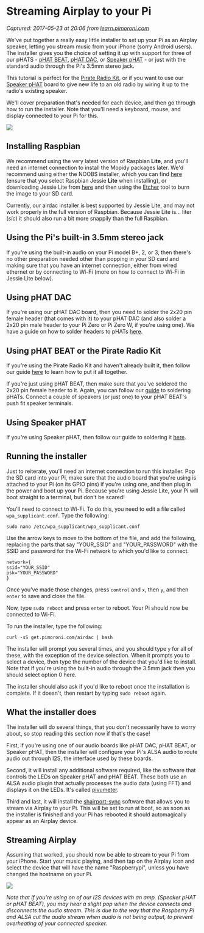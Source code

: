 # Streaming Airplay to your Pi

_Captured: 2017-05-23 at 20:06 from [learn.pimoroni.com](https://learn.pimoroni.com/tutorial/sandyj/streaming-airplay-to-your-pi)_

We've put together a really easy little installer to set up your Pi as an Airplay speaker, letting you stream music from your iPhone (sorry Android users). The installer gives you the choice of setting it up with support for three of our pHATS - [pHAT BEAT](https://shop.pimoroni.com/products/phat-beat), [pHAT DAC](https://shop.pimoroni.com/products/phat-dac), or [Speaker pHAT](https://shop.pimoroni.com/products/speaker-phat) \- or just with the standard audio through the Pi's 3.5mm stereo jack.

This tutorial is perfect for the [Pirate Radio Kit](http://shop.pimoroni.com/products/pirate-radio-pi-zero-w-project-kit), or if you want to use our [Speaker pHAT](http://shop.pimoroni.com/products/speaker-phat) board to give new life to an old radio by wiring it up to the radio's existing speaker.

We'll cover preparation that's needed for each device, and then go through how to run the installer. Note that you'll need a keyboard, mouse, and display connected to your Pi for this.

![](https://learn.pimoroni.com/static/repos/learn/sandyj/pi-airplay-hires.jpg)

## Installing Raspbian

We recommend using the very latest version of Raspbian **Lite**, and you'll need an internet connection to install the Mopidy packages later. We'd recommend using either the NOOBS installer, which you can find [here](https://www.raspberrypi.org/downloads/noobs/) (ensure that you select Raspbian Jessie **Lite** when installing), or downloading Jessie Lite from [here](https://www.raspberrypi.org/downloads/raspbian/) and then using the [Etcher](https://etcher.io/) tool to burn the image to your SD card.

Currently, our airdac installer is best supported by Jessie Lite, and may not work properly in the full version of Raspbian. Because Jessie Lite is... liter (_sic_) it should also run a bit more snappily than the full Raspbian.

## Using the Pi's built-in 3.5mm stereo jack

If you're using the built-in audio on your Pi model B+, 2, or 3, then there's no other preparation needed other than popping in your SD card and making sure that you have an internet connection, either from wired ethernet or by connecting to Wi-Fi (more on how to connect to Wi-Fi in Jessie Lite below).

## Using pHAT DAC

If you're using our pHAT DAC board, then you need to solder the 2x20 pin female header (that comes with it) to your pHAT DAC (and also solder a 2x20 pin male header to your Pi Zero or Pi Zero W, if you're using one). We have a guide on how to solder headers to pHATs [here](https://learn.pimoroni.com/tutorial/sandyj/soldering-phats).

## Using pHAT BEAT or the Pirate Radio Kit

If you're using the Pirate Radio Kit and haven't already built it, then follow our guide [here](https://learn.pimoroni.com/tutorial/sandyj/assembling-pirate-radio) to learn how to put it all together.

If you're just using pHAT BEAT, then make sure that you've soldered the 2x20 pin female header to it. Again, you can follow our [guide](https://learn.pimoroni.com/tutorial/sandyj/soldering-phats) to soldering pHATs. Connect a couple of speakers (or just one) to your pHAT BEAT's push fit speaker terminals.

## Using Speaker pHAT

If you're using Speaker pHAT, then follow our guide to soldering it [here](https://learn.pimoroni.com/tutorial/sandyj/assembling-speaker-phat).

## Running the installer

Just to reiterate, you'll need an internet connection to run this installer. Pop the SD card into your Pi, make sure that the audio board that you're using is attached to your Pi (on its GPIO pins) if you're using one, and then plug in the power and boot up your Pi. Because you're using Jessie Lite, your Pi will boot straight to a terminal, but don't be scared!

You'll need to connect to Wi-Fi. To do this, you need to edit a file called `wpa_supplicant.conf`. Type the following:
    
    
    sudo nano /etc/wpa_supplicant/wpa_supplicant.conf
    

Use the arrow keys to move to the bottom of the file, and add the following, replacing the parts that say "YOUR_SSID" and "YOUR_PASSWORD" with the SSID and password for the Wi-Fi network to which you'd like to connect.
    
    
    network={
    ssid="YOUR_SSID"
    psk="YOUR_PASSWORD"
    }
    

Once you've made those changes, press `control` and `x`, then `y`, and then `enter` to save and close the file.

Now, type `sudo reboot` and press `enter` to reboot. Your Pi should now be connected to Wi-Fi.

To run the installer, type the following:
    
    
    curl -sS get.pimoroni.com/airdac | bash
    

The installer will prompt you several times, and you should type `y` for all of these, with the exception of the device selection. When it prompts you to select a device, then type the number of the device that you'd like to install. Note that if you're using the built-in audio through the 3.5mm jack then you should select option 0 here.

The installer should also ask if you'd like to reboot once the installation is complete. If it doesn't, then restart by typing `sudo reboot` again.

## What the installer does

The installer will do several things, that you don't necessarily have to worry about, so stop reading this section now if that's the case!

First, if you're using one of our audio boards like pHAT DAC, pHAT BEAT, or Speaker pHAT, then the installer will configure your Pi's ALSA audio to route audio out through I2S, the interface used by these boards.

Second, it will install any additional software required, like the software that controls the LEDs on Speaker pHAT and pHAT BEAT. These both use an ALSA audio plugin that actually processes the audio data (using FFT) and displays it on the LEDs. It's called [pivumeter](https://github.com/pimoroni/pivumeter).

Third and last, it will install the [shairport-sync](https://github.com/mikebrady/shairport-sync) software that allows you to stream via Airplay to your Pi. This will be set to run at boot, so as soon as the installer is finished and your Pi has rebooted it should automagically appear as an Airplay device.

## Streaming Airplay

Assuming that worked, you should now be able to stream to your Pi from your iPhone. Start your music playing, and then tap on the Airplay icon and select the device that will have the name "Raspberrypi", unless you have changed the hostname on your Pi.

![](https://learn.pimoroni.com/static/repos/learn/sandyj/airplay-renders.jpg)

_Note that if you're using on of our I2S devices with an amp. (Speaker pHAT or pHAT BEAT), you may hear a slight pop when the device connects and disconnects the audio stream. This is due to the way that the Raspberry Pi and ALSA cut the audio stream when audio is not being output, to prevent overheating of your connected speaker._
